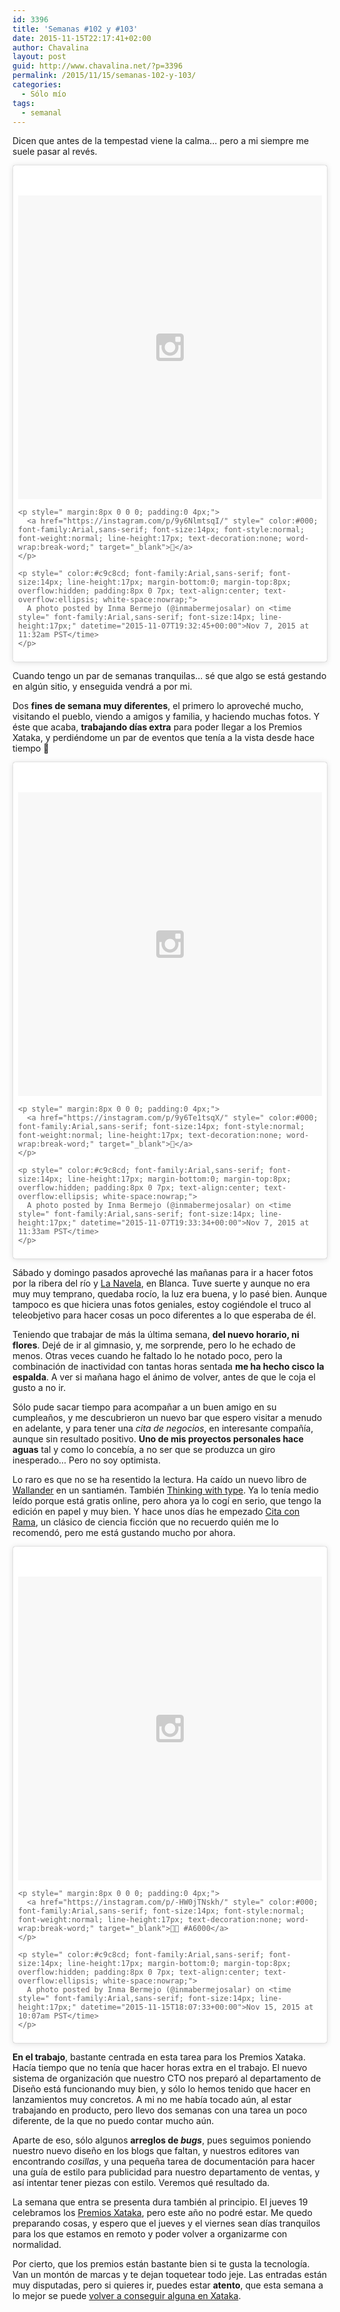 ```yaml
---
id: 3396
title: 'Semanas #102 y #103'
date: 2015-11-15T22:17:41+02:00
author: Chavalina
layout: post
guid: http://www.chavalina.net/?p=3396
permalink: /2015/11/15/semanas-102-y-103/
categories:
  - Sólo mío
tags:
  - semanal
---
```

Dicen que antes de la tempestad viene la calma&#8230; pero a mi siempre me suele pasar al revés. 

<blockquote class="instagram-media" data-instgrm-captioned data-instgrm-version="5" style=" background:#FFF; border:0; border-radius:3px; box-shadow:0 0 1px 0 rgba(0,0,0,0.5),0 1px 10px 0 rgba(0,0,0,0.15); margin: 1px; max-width:658px; padding:0; width:99.375%; width:-webkit-calc(100% - 2px); width:calc(100% - 2px);">
  <div style="padding:8px;">
    <div style=" background:#F8F8F8; line-height:0; margin-top:40px; padding:50.0% 0; text-align:center; width:100%;">
      <div style=" background:url(data:image/png;base64,iVBORw0KGgoAAAANSUhEUgAAACwAAAAsCAMAAAApWqozAAAAGFBMVEUiIiI9PT0eHh4gIB4hIBkcHBwcHBwcHBydr+JQAAAACHRSTlMABA4YHyQsM5jtaMwAAADfSURBVDjL7ZVBEgMhCAQBAf//42xcNbpAqakcM0ftUmFAAIBE81IqBJdS3lS6zs3bIpB9WED3YYXFPmHRfT8sgyrCP1x8uEUxLMzNWElFOYCV6mHWWwMzdPEKHlhLw7NWJqkHc4uIZphavDzA2JPzUDsBZziNae2S6owH8xPmX8G7zzgKEOPUoYHvGz1TBCxMkd3kwNVbU0gKHkx+iZILf77IofhrY1nYFnB/lQPb79drWOyJVa/DAvg9B/rLB4cC+Nqgdz/TvBbBnr6GBReqn/nRmDgaQEej7WhonozjF+Y2I/fZou/qAAAAAElFTkSuQmCC); display:block; height:44px; margin:0 auto -44px; position:relative; top:-22px; width:44px;">
      </div>
    </div>
    
    <p style=" margin:8px 0 0 0; padding:0 4px;">
      <a href="https://instagram.com/p/9y6NlmtsqI/" style=" color:#000; font-family:Arial,sans-serif; font-size:14px; font-style:normal; font-weight:normal; line-height:17px; text-decoration:none; word-wrap:break-word;" target="_blank"></a>
    </p>
    
    <p style=" color:#c9c8cd; font-family:Arial,sans-serif; font-size:14px; line-height:17px; margin-bottom:0; margin-top:8px; overflow:hidden; padding:8px 0 7px; text-align:center; text-overflow:ellipsis; white-space:nowrap;">
      A photo posted by Inma Bermejo (@inmabermejosalar) on <time style=" font-family:Arial,sans-serif; font-size:14px; line-height:17px;" datetime="2015-11-07T19:32:45+00:00">Nov 7, 2015 at 11:32am PST</time>
    </p>
  </div>
</blockquote>



Cuando tengo un par de semanas tranquilas&#8230; sé que algo se está gestando en algún sitio, y enseguida vendrá a por mi.

Dos **fines de semana muy diferentes**, el primero lo aproveché mucho, visitando el pueblo, viendo a amigos y familia, y haciendo muchas fotos. Y éste que acaba, **trabajando días extra** para poder llegar a los Premios Xataka, y perdiéndome un par de eventos que tenía a la vista desde hace tiempo 🙁

<blockquote class="instagram-media" data-instgrm-captioned data-instgrm-version="5" style=" background:#FFF; border:0; border-radius:3px; box-shadow:0 0 1px 0 rgba(0,0,0,0.5),0 1px 10px 0 rgba(0,0,0,0.15); margin: 1px; max-width:658px; padding:0; width:99.375%; width:-webkit-calc(100% - 2px); width:calc(100% - 2px);">
  <div style="padding:8px;">
    <div style=" background:#F8F8F8; line-height:0; margin-top:40px; padding:50.0% 0; text-align:center; width:100%;">
      <div style=" background:url(data:image/png;base64,iVBORw0KGgoAAAANSUhEUgAAACwAAAAsCAMAAAApWqozAAAAGFBMVEUiIiI9PT0eHh4gIB4hIBkcHBwcHBwcHBydr+JQAAAACHRSTlMABA4YHyQsM5jtaMwAAADfSURBVDjL7ZVBEgMhCAQBAf//42xcNbpAqakcM0ftUmFAAIBE81IqBJdS3lS6zs3bIpB9WED3YYXFPmHRfT8sgyrCP1x8uEUxLMzNWElFOYCV6mHWWwMzdPEKHlhLw7NWJqkHc4uIZphavDzA2JPzUDsBZziNae2S6owH8xPmX8G7zzgKEOPUoYHvGz1TBCxMkd3kwNVbU0gKHkx+iZILf77IofhrY1nYFnB/lQPb79drWOyJVa/DAvg9B/rLB4cC+Nqgdz/TvBbBnr6GBReqn/nRmDgaQEej7WhonozjF+Y2I/fZou/qAAAAAElFTkSuQmCC); display:block; height:44px; margin:0 auto -44px; position:relative; top:-22px; width:44px;">
      </div>
    </div>
    
    <p style=" margin:8px 0 0 0; padding:0 4px;">
      <a href="https://instagram.com/p/9y6Te1tsqX/" style=" color:#000; font-family:Arial,sans-serif; font-size:14px; font-style:normal; font-weight:normal; line-height:17px; text-decoration:none; word-wrap:break-word;" target="_blank"></a>
    </p>
    
    <p style=" color:#c9c8cd; font-family:Arial,sans-serif; font-size:14px; line-height:17px; margin-bottom:0; margin-top:8px; overflow:hidden; padding:8px 0 7px; text-align:center; text-overflow:ellipsis; white-space:nowrap;">
      A photo posted by Inma Bermejo (@inmabermejosalar) on <time style=" font-family:Arial,sans-serif; font-size:14px; line-height:17px;" datetime="2015-11-07T19:33:34+00:00">Nov 7, 2015 at 11:33am PST</time>
    </p>
  </div>
</blockquote>



Sábado y domingo pasados aproveché las mañanas para ir a hacer fotos por la <a hreff="https://www.google.com/maps/@38.1768496,-1.3722763,3a,75y,128.5h,86.52t/data=!3m6!1e1!3m4!1sfD-HMxsLsB6-3y66RRPvFQ!2e0!7i13312!8i6656">ribera del río</a> y [La Navela](https://www.google.com/maps/@38.169244,-1.3501096,3a,75y,197h,90t/data=!3m7!1e1!3m5!1sKW5_a1p5zfD8z9CC_975rg!2e0!6s%2F%2Fgeo2.ggpht.com%2Fcbk%3Fpanoid%3DKW5_a1p5zfD8z9CC_975rg%26output%3Dthumbnail%26cb_client%3Dsearch.TACTILE.gps%26thumb%3D2%26w%3D392%26h%3D106%26yaw%3D197.17995%26pitch%3D0!7i13312!8i6656), en Blanca. Tuve suerte y aunque no era muy muy temprano, quedaba rocío, la luz era buena, y lo pasé bien. Aunque tampoco es que hiciera unas fotos geniales, estoy cogiéndole el truco al teleobjetivo para hacer cosas un poco diferentes a lo que esperaba de él.

Teniendo que trabajar de más la última semana, **del nuevo horario, ni flores**. Dejé de ir al gimnasio, y, me sorprende, pero lo he echado de menos. Otras veces cuando he faltado lo he notado poco, pero la combinación de inactividad con tantas horas sentada **me ha hecho cisco la espalda**. A ver si mañana hago el ánimo de volver, antes de que le coja el gusto a no ir.

Sólo pude sacar tiempo para acompañar a un buen amigo en su cumpleaños, y me descubrieron un nuevo bar que espero visitar a menudo en adelante, y para tener una _cita de negocios_, en interesante compañía, aunque sin resultado positivo. **Uno de mis proyectos personales hace aguas** tal y como lo concebía, a no ser que se produzca un giro inesperado&#8230; Pero no soy optimista.

Lo raro es que no se ha resentido la lectura. Ha caído un nuevo libro de [Wallander](http://www.amazon.es/gp/product/8483835231/ref=as_li_ss_tl?ie=UTF8&camp=3626&creative=24822&creativeASIN=8483835231&linkCode=as2&tag=chavadiari-21) en un santiamén. También [Thinking with type](http://thinkingwithtype.com/). Ya lo tenía medio leído porque está gratis online, pero ahora ya lo cogí en serio, que tengo la edición en papel y muy bien. Y hace unos días he empezado [Cita con Rama](http://www.amazon.es/gp/product/8435021521/ref=as_li_ss_tl?ie=UTF8&camp=3626&creative=24822&creativeASIN=8435021521&linkCode=as2&tag=chavadiari-21), un clásico de ciencia ficción que no recuerdo quién me lo recomendó, pero me está gustando mucho por ahora.

<blockquote class="instagram-media" data-instgrm-captioned data-instgrm-version="5" style=" background:#FFF; border:0; border-radius:3px; box-shadow:0 0 1px 0 rgba(0,0,0,0.5),0 1px 10px 0 rgba(0,0,0,0.15); margin: 1px; max-width:658px; padding:0; width:99.375%; width:-webkit-calc(100% - 2px); width:calc(100% - 2px);">
  <div style="padding:8px;">
    <div style=" background:#F8F8F8; line-height:0; margin-top:40px; padding:50.0% 0; text-align:center; width:100%;">
      <div style=" background:url(data:image/png;base64,iVBORw0KGgoAAAANSUhEUgAAACwAAAAsCAMAAAApWqozAAAAGFBMVEUiIiI9PT0eHh4gIB4hIBkcHBwcHBwcHBydr+JQAAAACHRSTlMABA4YHyQsM5jtaMwAAADfSURBVDjL7ZVBEgMhCAQBAf//42xcNbpAqakcM0ftUmFAAIBE81IqBJdS3lS6zs3bIpB9WED3YYXFPmHRfT8sgyrCP1x8uEUxLMzNWElFOYCV6mHWWwMzdPEKHlhLw7NWJqkHc4uIZphavDzA2JPzUDsBZziNae2S6owH8xPmX8G7zzgKEOPUoYHvGz1TBCxMkd3kwNVbU0gKHkx+iZILf77IofhrY1nYFnB/lQPb79drWOyJVa/DAvg9B/rLB4cC+Nqgdz/TvBbBnr6GBReqn/nRmDgaQEej7WhonozjF+Y2I/fZou/qAAAAAElFTkSuQmCC); display:block; height:44px; margin:0 auto -44px; position:relative; top:-22px; width:44px;">
      </div>
    </div>
    
    <p style=" margin:8px 0 0 0; padding:0 4px;">
      <a href="https://instagram.com/p/-HW0jTNskh/" style=" color:#000; font-family:Arial,sans-serif; font-size:14px; font-style:normal; font-weight:normal; line-height:17px; text-decoration:none; word-wrap:break-word;" target="_blank"> #A6000</a>
    </p>
    
    <p style=" color:#c9c8cd; font-family:Arial,sans-serif; font-size:14px; line-height:17px; margin-bottom:0; margin-top:8px; overflow:hidden; padding:8px 0 7px; text-align:center; text-overflow:ellipsis; white-space:nowrap;">
      A photo posted by Inma Bermejo (@inmabermejosalar) on <time style=" font-family:Arial,sans-serif; font-size:14px; line-height:17px;" datetime="2015-11-15T18:07:33+00:00">Nov 15, 2015 at 10:07am PST</time>
    </p>
  </div>
</blockquote>



**En el trabajo**, bastante centrada en esta tarea para los Premios Xataka. Hacía tiempo que no tenía que hacer horas extra en el trabajo. El nuevo sistema de organización que nuestro CTO nos preparó al departamento de Diseño está funcionando muy bien, y sólo lo hemos tenido que hacer en lanzamientos muy concretos. A mi no me había tocado aún, al estar trabajando en producto, pero llevo dos semanas con una tarea un poco diferente, de la que no puedo contar mucho aún.

Aparte de eso, sólo algunos **arreglos de _bugs_**, pues seguimos poniendo nuestro nuevo diseño en los blogs que faltan, y nuestros editores van encontrando _cosillas_, y una pequeña tarea de documentación para hacer una guía de estilo para publicidad para nuestro departamento de ventas, y así intentar tener piezas con estilo. Veremos qué resultado da.

La semana que entra se presenta dura también al principio. El jueves 19 celebramos los [Premios Xataka](http://www.xataka.com/tag/premios-xataka-2015), pero este año no podré estar. Me quedo preparando cosas, y espero que el jueves y el viernes sean días tranquilos para los que estamos en remoto y poder volver a organizarme con normalidad.

Por cierto, que los premios están bastante bien si te gusta la tecnología. Van un montón de marcas y te dejan toquetear todo jeje. Las entradas están muy disputadas, pero si quieres ir, puedes estar **atento**, que esta semana a lo mejor se puede [volver a conseguir alguna en Xataka](http://www.xataka.com/).